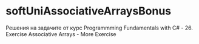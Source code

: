 # softUniAssociativeArraysBonus
Решения на задачите от курс Programmming Fundamentals with C# - 26. Exercise Associative Arrays - More Exercise
